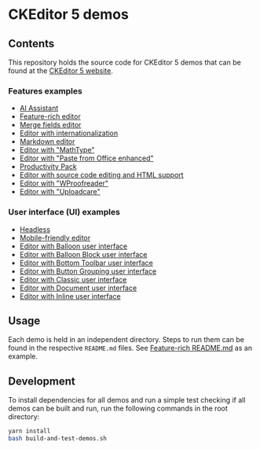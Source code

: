# CKEditor 5 demos

## Contents

This repository holds the source code for CKEditor 5 demos that can be found at the [CKEditor 5 website](https://ckeditor.com/ckeditor-5/demo).

### Features examples

- [AI Assistant](ai-assistant)
- [Feature-rich editor](feature-rich)
- [Merge fields editor](merge-fields)
- [Editor with internationalization](internationalization)
- [Markdown editor](markdown)
- [Editor with "MathType"](mathtype)
- [Editor with "Paste from Office enhanced"](paste-from-office-enhanced)
- [Productivity Pack](productivity-pack)
- [Editor with source code editing and HTML support](source-code-editing)
- [Editor with "WProofreader"](wproofreader)
- [Editor with "Uploadcare"](image-optimizer)

### User interface (UI) examples

- [Headless](headless)
- [Mobile-friendly editor](mobile)
- [Editor with Balloon user interface](user-interface-balloon)
- [Editor with Balloon Block user interface](user-interface-balloon-block)
- [Editor with Bottom Toolbar user interface](user-interface-bottom-toolbar)
- [Editor with Button Grouping user interface](user-interface-button-grouping)
- [Editor with Classic user interface](user-interface-classic)
- [Editor with Document user interface](user-interface-document)
- [Editor with Inline user interface](user-interface-inline)

## Usage

Each demo is held in an independent directory. Steps to run them can be found in the respective `README.md` files. See [Feature-rich README.md](feature-rich#readme) as an example.

## Development

To install dependencies for all demos and run a simple test checking if all demos can be built and run, run the following commands in the root directory:

```bash
yarn install
bash build-and-test-demos.sh
```
